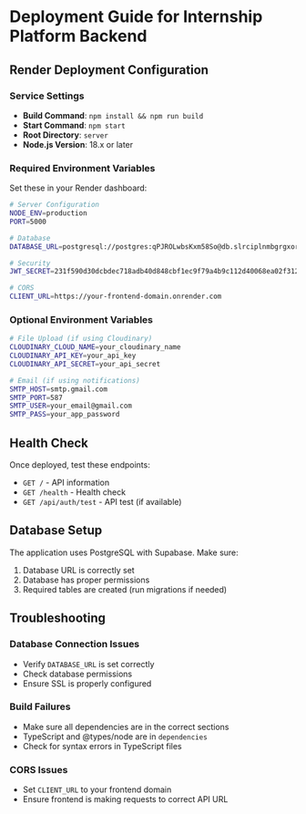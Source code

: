 # Deployment Guide for Internship Platform Backend

## Render Deployment Configuration

### Service Settings
- **Build Command**: `npm install && npm run build`
- **Start Command**: `npm start` 
- **Root Directory**: `server`
- **Node.js Version**: 18.x or later

### Required Environment Variables

Set these in your Render dashboard:

```bash
# Server Configuration
NODE_ENV=production
PORT=5000

# Database
DATABASE_URL=postgresql://postgres:qPJROLwbsKxm58So@db.slrciplnmbgrgxorrvdw.supabase.co:5432/postgres

# Security
JWT_SECRET=231f590d30dcbdec718adb40d848cbf1ec9f79a4b9c112d40068ea02f3120db277bd19b71b469287205f14f3a4fc7ef7dac6c5c062fa62492364f620450816d61

# CORS
CLIENT_URL=https://your-frontend-domain.onrender.com
```

### Optional Environment Variables
```bash
# File Upload (if using Cloudinary)
CLOUDINARY_CLOUD_NAME=your_cloudinary_name
CLOUDINARY_API_KEY=your_api_key
CLOUDINARY_API_SECRET=your_api_secret

# Email (if using notifications)
SMTP_HOST=smtp.gmail.com
SMTP_PORT=587
SMTP_USER=your_email@gmail.com
SMTP_PASS=your_app_password
```

## Health Check

Once deployed, test these endpoints:
- `GET /` - API information
- `GET /health` - Health check
- `GET /api/auth/test` - API test (if available)

## Database Setup

The application uses PostgreSQL with Supabase. Make sure:
1. Database URL is correctly set
2. Database has proper permissions
3. Required tables are created (run migrations if needed)

## Troubleshooting

### Database Connection Issues
- Verify `DATABASE_URL` is set correctly
- Check database permissions
- Ensure SSL is properly configured

### Build Failures
- Make sure all dependencies are in the correct sections
- TypeScript and @types/node are in `dependencies`
- Check for syntax errors in TypeScript files

### CORS Issues
- Set `CLIENT_URL` to your frontend domain
- Ensure frontend is making requests to correct API URL
